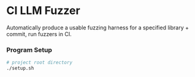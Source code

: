 # CI LLM Fuzzer

Automatically produce a usable fuzzing harness for a specified library + commit, run fuzzers in CI.
### Program Setup

```bash
# project root directory
./setup.sh
```
